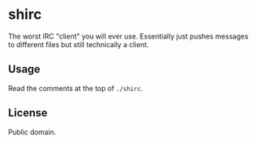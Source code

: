 # shirc
The worst IRC "client" you will ever use.
Essentially just pushes messages to different files but still technically a
client.

## Usage
Read the comments at the top of `./shirc`.

## License
Public domain.
